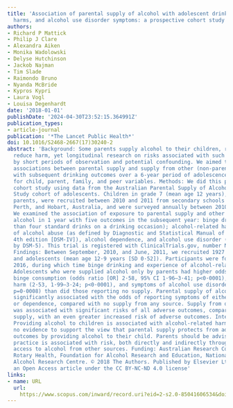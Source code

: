 ```yaml
---
title: 'Association of parental supply of alcohol with adolescent drinking, alcohol-related
  harms, and alcohol use disorder symptoms: a prospective cohort study'
authors:
- Richard P Mattick
- Philip J Clare
- Alexandra Aiken
- Monika Wadolowski
- Delyse Hutchinson
- Jackob Najman
- Tim Slade
- Raimondo Bruno
- Nyanda McBride
- Kypros Kypri
- Laura Vogl
- Louisa Degenhardt
date: '2018-01-01'
publishDate: '2024-04-30T23:52:15.364991Z'
publication_types:
- article-journal
publication: '*The Lancet Public Health*'
doi: 10.1016/S2468-2667(17)30240-2
abstract: 'Background: Some parents supply alcohol to their children, reportedly to
  reduce harm, yet longitudinal research on risks associated with such supply is compromised
  by short periods of observation and potential confounding. We aimed to investigate
  associations between parental supply and supply from other (non-parental) sources,
  with subsequent drinking outcomes over a 6-year period of adolescence, adjusting
  for child, parent, family, and peer variables. Methods: We did this prospective
  cohort study using data from the Australian Parental Supply of Alcohol Longitudinal
  Study cohort of adolescents. Children in grade 7 (mean age 12 years), and their
  parents, were recruited between 2010 and 2011 from secondary schools in Sydney,
  Perth, and Hobart, Australia, and were surveyed annually between 2010 and 2016.
  We examined the association of exposure to parental supply and other sources of
  alcohol in 1 year with five outcomes in the subsequent year: binge drinking (more
  than four standard drinks on a drinking occasion); alcohol-related harms; and symptoms
  of alcohol abuse (as defined by Diagnostic and Statistical Manual of Mental Disorders,
  4th edition [DSM-IV]), alcohol dependence, and alcohol use disorder (as defined
  by DSM-5). This trial is registered with ClinicalTrials.gov, number NCT02280551.
  Findings: Between September, 2010, and June, 2011, we recruited 1927 eligible parents
  and adolescents (mean age 12·9 years [SD 0·52]). Participants were followed up until
  2016, during which time binge drinking and experience of alcohol-related harms increased.
  Adolescents who were supplied alcohol only by parents had higher odds of subsequent
  binge consumption (odds ratio [OR] 2·58, 95% CI 1·96–3·41; p<0·0001), alcohol-related
  harm (2·53, 1·99–3·24; p<0·0001), and symptoms of alcohol use disorder (2·51, 1·46–4·29;
  p=0·0008) than did those reporting no supply. Parental supply of alcohol was not
  significantly associated with the odds of reporting symptoms of either alcohol abuse
  or dependence, compared with no supply from any source. Supply from other sources
  was associated with significant risks of all adverse outcomes, compared with no
  supply, with an even greater increased risk of adverse outcomes. Interpretation:
  Providing alcohol to children is associated with alcohol-related harms. There is
  no evidence to support the view that parental supply protects from adverse drinking
  outcomes by providing alcohol to their child. Parents should be advised that this
  practice is associated with risk, both directly and indirectly through increased
  access to alcohol from other sources. Funding: Australian Research Council, Australian
  Rotary Health, Foundation for Alcohol Research and Education, National Drug and
  Alcohol Research Centre. © 2018 The Authors. Published by Elsevier Ltd. This is
  an Open Access article under the CC BY-NC-ND 4.0 license'
links:
- name: URL
  url: 
    https://www.scopus.com/inward/record.uri?eid=2-s2.0-85041606534&doi=10.1016%2fS2468-2667%2817%2930240-2&partnerID=40&md5=4166620f5d09d21a4013d6cb08feab56
---
```


